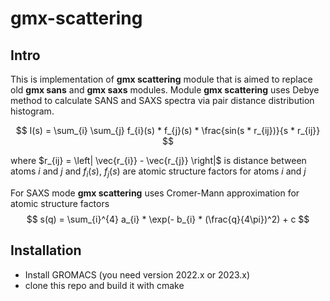# gmx-scattering

## Intro
This is implementation of **gmx scattering** module that is aimed to replace old **gmx sans** and **gmx saxs** modules.
Module **gmx scattering** uses Debye method to calculate SANS and SAXS spectra via pair distance distribution histogram.

$$
I(s) = \sum_{i} \sum_{j} f_{i}(s) * f_{j}(s) * \frac{sin(s * r_{ij})}{s * r_{ij}}
$$

where $r_{ij} = \left| \vec{r_{i}} - \vec{r_{j}} \right|$ is distance between atoms $i$ and $j$
and $f_{i}(s)$, $f_{j}(s)$ are atomic structure factors for atoms $i$ and $j$


For SAXS mode **gmx scattering** uses Cromer-Mann approximation for atomic structure factors
$$
s(q) = \sum_{i}^{4}  a_{i} * \exp(- b_{i} * (\frac{q}{4\pi})^2) + c
$$

## Installation
* Install GROMACS (you need version 2022.x or 2023.x)
* clone this repo and build it with cmake

